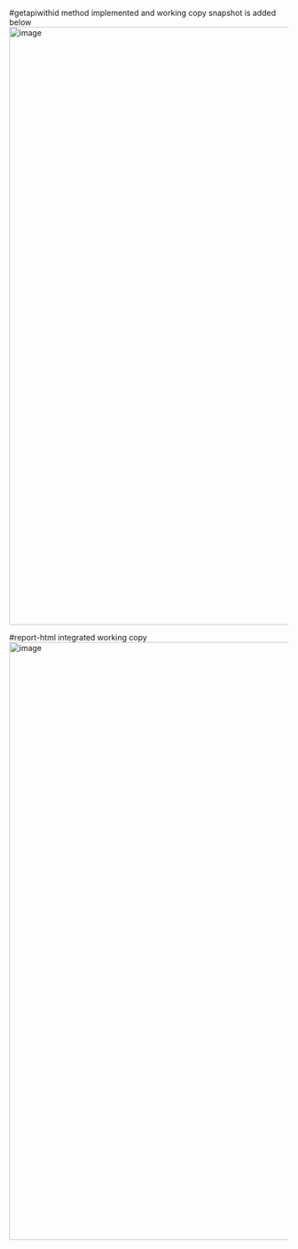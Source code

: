#getapiwithid method implemented and working copy snapshot is added below
<img width="1919" height="1077" alt="image" src="https://github.com/user-attachments/assets/9c6b2d6a-6d49-40fc-83db-9b9ab4a228f0" />


#report-html integrated working copy
<img width="1919" height="1077" alt="image" src="https://github.com/user-attachments/assets/980fae26-95cd-4e02-8b05-e09d1ac4ac58" />
